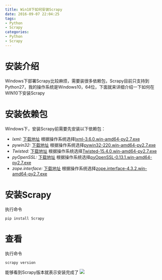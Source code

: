 ```yaml
---
title: Win10下如何安装Scrapy
date: 2016-09-07 22:04:25
tags:
- Python
- Scrapy
categories:
- Python
- Scrapy
---
```

# 安装介绍
Windows下部署Scrapy比较麻烦，需要装很多依赖包，Scrapy目前只支持到Python27，我的操作系统是Windows10，64位，下面就来详细介绍一下如何在WIN10下安装Scrapy
# 安装依赖包
Windows下，安装Scrapy前需要先安装以下依赖包：
- *lxml:* [下载地址](https://pypi.python.org/pypi/lxml/3.6.0)
根据操作系统选择[lxml-3.6.0.win-amd64-py2.7.exe](https://pypi.python.org/packages/be/80/1d8839496d83ef5e90d63af215730785b8b8ce00d43c64960662adb92ecc/lxml-3.6.0.win-amd64-py2.7.exe#md5=ff6fc39c647241afe7f31490c5b7a61c)
- *pywin32:* [下载地址](https://sourceforge.net/projects/pywin32/files/pywin32/Build%20220)
根据操作系统选择[pywin32-220.win-amd64-py2.7.exe](http://downloads.sourceforge.net/project/pywin32/pywin32/Build%20220/pywin32-220.win-amd64-py2.7.exe?r=https%3A%2F%2Fsourceforge.net%2Fprojects%2Fpywin32%2Ffiles%2Fpywin32%2FBuild%2520220%2F&ts=1473259515&use_mirror=nchc)
- *Twisted:* [下载地址](https://twistedmatrix.com/Releases/Twisted/15.4/)
根据操作系统选择[Twisted-15.4.0.win-amd64-py2.7.exe](https://twistedmatrix.com/Releases/Twisted/15.4/Twisted-15.4.0.win-amd64-py2.7.exe)
- *pyOpenSSL:* [下载地址](https://pypi.python.org/pypi/pyOpenSSL/0.13.1)
根据操作系统选择[pyOpenSSL-0.13.1.win-amd64-py2.7.exe](https://pypi.python.org/packages/a9/3f/65276ba1b19cbd678a3f3876cd7fa739fd9fd23e2f87f08668e701b9cb60/pyOpenSSL-0.13.1.win-amd64-py2.7.exe#md5=223cc4ab7439818ccaf1bf7f51736dc8)
- *zope.interface:* [下载地址](https://pypi.python.org/pypi/zope.interface/4.3.2)
根据操作系统选择[zope.interface-4.3.2.win-amd64-py2.7.exe](https://pypi.python.org/packages/d7/54/3e2c6ed5eee78d0929edb8982188632d75e1b09d3cc19395f04d26ef5da6/zope.interface-4.3.2.win-amd64-py2.7.exe#md5=9c4c19d72a3f8857c223e60dbc32c301)

# 安装Scrapy
执行命令
``` shell
pip install Scrapy
```

# 查看
执行命令
``` shell
scrapy version
```
能够看到Scrapy版本就表示安装完成了
![](http://i2.buimg.com/567571/d1b2d00b3d6fdf46.png)